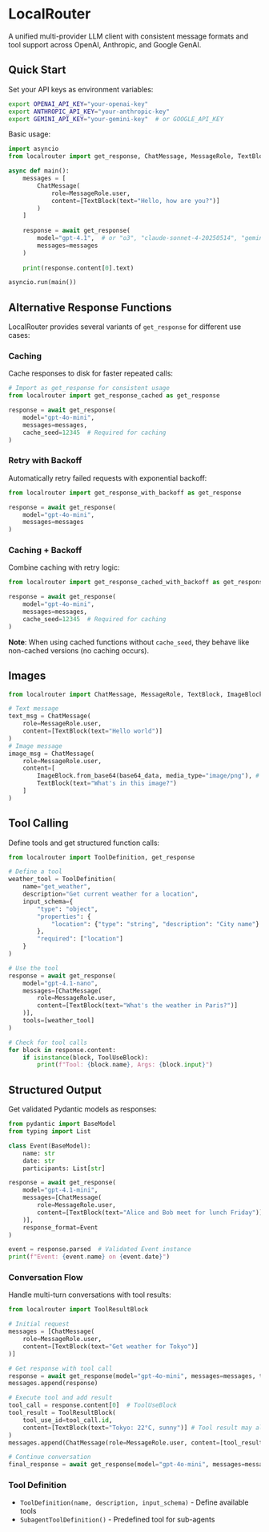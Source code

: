 # LocalRouter

A unified multi-provider LLM client with consistent message formats and tool support across OpenAI, Anthropic, and Google GenAI.


## Quick Start

Set your API keys as environment variables:
```bash
export OPENAI_API_KEY="your-openai-key"
export ANTHROPIC_API_KEY="your-anthropic-key" 
export GEMINI_API_KEY="your-gemini-key"  # or GOOGLE_API_KEY
```

Basic usage:
```python
import asyncio
from localrouter import get_response, ChatMessage, MessageRole, TextBlock

async def main():
    messages = [
        ChatMessage(
            role=MessageRole.user, 
            content=[TextBlock(text="Hello, how are you?")]
        )
    ]
    
    response = await get_response(
        model="gpt-4.1",  # or "o3", "claude-sonnet-4-20250514", "gemini-2.5-pro", etc
        messages=messages
    )
    
    print(response.content[0].text)

asyncio.run(main())
```

## Alternative Response Functions

LocalRouter provides several variants of `get_response` for different use cases:

### Caching
Cache responses to disk for faster repeated calls:
```python
# Import as get_response for consistent usage
from localrouter import get_response_cached as get_response

response = await get_response(
    model="gpt-4o-mini",
    messages=messages,
    cache_seed=12345  # Required for caching
)
```

### Retry with Backoff
Automatically retry failed requests with exponential backoff:
```python
from localrouter import get_response_with_backoff as get_response

response = await get_response(
    model="gpt-4o-mini", 
    messages=messages
)
```

### Caching + Backoff
Combine caching with retry logic:
```python
from localrouter import get_response_cached_with_backoff as get_response

response = await get_response(
    model="gpt-4o-mini",
    messages=messages,
    cache_seed=12345  # Required for caching
)
```

**Note**: When using cached functions without `cache_seed`, they behave like non-cached versions (no caching occurs).

## Images

```python
from localrouter import ChatMessage, MessageRole, TextBlock, ImageBlock

# Text message
text_msg = ChatMessage(
    role=MessageRole.user,
    content=[TextBlock(text="Hello world")]
)
# Image message  
image_msg = ChatMessage(
    role=MessageRole.user,
    content=[
        ImageBlock.from_base64(base64_data, media_type="image/png"), # or: ImageBlock.from_file("image.png")
        TextBlock(text="What's in this image?")
    ]
)
```

## Tool Calling

Define tools and get structured function calls:

```python
from localrouter import ToolDefinition, get_response

# Define a tool
weather_tool = ToolDefinition(
    name="get_weather",
    description="Get current weather for a location",
    input_schema={
        "type": "object",
        "properties": {
            "location": {"type": "string", "description": "City name"}
        },
        "required": ["location"]
    }
)

# Use the tool
response = await get_response(
    model="gpt-4.1-nano",
    messages=[ChatMessage(
        role=MessageRole.user,
        content=[TextBlock(text="What's the weather in Paris?")]
    )],
    tools=[weather_tool]
)

# Check for tool calls
for block in response.content:
    if isinstance(block, ToolUseBlock):
        print(f"Tool: {block.name}, Args: {block.input}")
```

## Structured Output

Get validated Pydantic models as responses:

```python
from pydantic import BaseModel
from typing import List

class Event(BaseModel):
    name: str
    date: str
    participants: List[str]

response = await get_response(
    model="gpt-4.1-mini",
    messages=[ChatMessage(
        role=MessageRole.user,
        content=[TextBlock(text="Alice and Bob meet for lunch Friday")]
    )],
    response_format=Event
)

event = response.parsed  # Validated Event instance
print(f"Event: {event.name} on {event.date}")
```

### Conversation Flow

Handle multi-turn conversations with tool results:

```python
from localrouter import ToolResultBlock

# Initial request
messages = [ChatMessage(
    role=MessageRole.user,
    content=[TextBlock(text="Get weather for Tokyo")]
)]

# Get response with tool call
response = await get_response(model="gpt-4o-mini", messages=messages, tools=[weather_tool])
messages.append(response)

# Execute tool and add result
tool_call = response.content[0]  # ToolUseBlock
tool_result = ToolResultBlock(
    tool_use_id=tool_call.id,
    content=[TextBlock(text="Tokyo: 22°C, sunny")] # Tool result may also contain ImageBlock parts
)
messages.append(ChatMessage(role=MessageRole.user, content=[tool_result]))

# Continue conversation
final_response = await get_response(model="gpt-4o-mini", messages=messages, tools=[weather_tool])
```

### Tool Definition

- `ToolDefinition(name, description, input_schema)` - Define available tools
- `SubagentToolDefinition()` - Predefined tool for sub-agents
